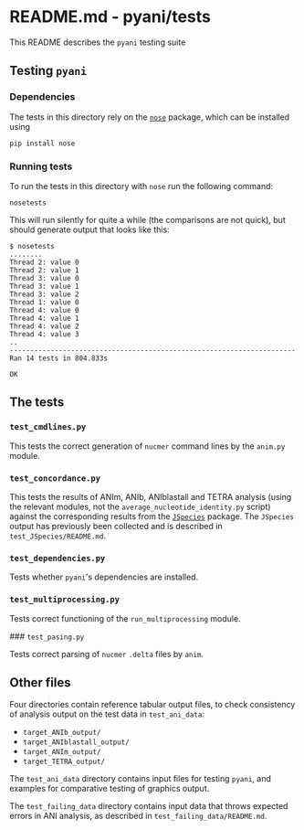# README.md - pyani/tests

This README describes the `pyani` testing suite

## Testing `pyani`

### Dependencies

The tests in this directory rely on the [`nose`](https://nose.readthedocs.org/en/latest/) package, which can be installed using

```
pip install nose
```

### Running tests

To run the tests in this directory with `nose` run the following command:

```
nosetests
```

This will run silently for quite a while (the comparisons are not quick), but should generate output that looks like this:

```
$ nosetests
........
Thread 2: value 0
Thread 2: value 1
Thread 3: value 0
Thread 3: value 1
Thread 3: value 2
Thread 1: value 0
Thread 4: value 0
Thread 4: value 1
Thread 4: value 2
Thread 4: value 3
..
----------------------------------------------------------------------
Ran 14 tests in 804.833s

OK
```


## The tests

### `test_cmdlines.py`

This tests the correct generation of `nucmer` command lines by the `anim.py` module.

### `test_concordance.py`

This tests the results of ANIm, ANIb, ANIblastall and TETRA analysis (using the relevant modules, not the `average_nucleotide_identity.py` script) against the corresponding results from the [`JSpecies`](http://imedea.uib-csic.es/jspecies/) package. The `JSpecies` output has previously been collected and is described in `test_JSpecies/README.md`.

### `test_dependencies.py`

Tests whether `pyani`'s dependencies are installed.

### `test_multiprocessing.py`

Tests correct functioning of the `run_multiprocessing` module.

### `test_pasing.py`

Tests correct parsing of `nucmer` `.delta` files by `anim`.


## Other files

Four directories contain reference tabular output files, to check consistency of analysis output on the test data in `test_ani_data`:

* `target_ANIb_output/`
* `target_ANIblastall_output/`
* `target_ANIm_output/`
* `target_TETRA_output/`

The `test_ani_data` directory contains input files for testing `pyani`, and examples for comparative testing of graphics output.

The `test_failing_data` directory contains input data that throws expected errors in ANI analysis, as described in `test_failing_data/README.md`.